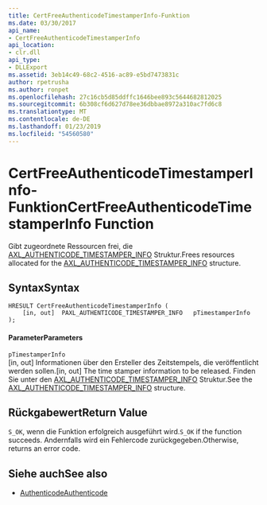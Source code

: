 ```yaml
---
title: CertFreeAuthenticodeTimestamperInfo-Funktion
ms.date: 03/30/2017
api_name:
- CertFreeAuthenticodeTimestamperInfo
api_location:
- clr.dll
api_type:
- DLLExport
ms.assetid: 3eb14c49-68c2-4516-ac89-e5bd7473831c
author: rpetrusha
ms.author: ronpet
ms.openlocfilehash: 27c16cb5d85ddffc1646bee893c5644682812025
ms.sourcegitcommit: 6b308cf6d627d78ee36dbbae8972a310ac7fd6c8
ms.translationtype: MT
ms.contentlocale: de-DE
ms.lasthandoff: 01/23/2019
ms.locfileid: "54560580"
---
```

# <a name="certfreeauthenticodetimestamperinfo-function"></a><span data-ttu-id="2c6d0-102">CertFreeAuthenticodeTimestamperInfo-Funktion</span><span class="sxs-lookup"><span data-stu-id="2c6d0-102">CertFreeAuthenticodeTimestamperInfo Function</span></span>
<span data-ttu-id="2c6d0-103">Gibt zugeordnete Ressourcen frei, die [AXL_AUTHENTICODE_TIMESTAMPER_INFO](../../../../docs/framework/unmanaged-api/authenticode/axl-authenticode-timestamper-info-structure.md) Struktur.</span><span class="sxs-lookup"><span data-stu-id="2c6d0-103">Frees resources allocated for the [AXL_AUTHENTICODE_TIMESTAMPER_INFO](../../../../docs/framework/unmanaged-api/authenticode/axl-authenticode-timestamper-info-structure.md) structure.</span></span>  
  
## <a name="syntax"></a><span data-ttu-id="2c6d0-104">Syntax</span><span class="sxs-lookup"><span data-stu-id="2c6d0-104">Syntax</span></span>  
  
```  
HRESULT CertFreeAuthenticodeTimestamperInfo (  
    [in, out]  PAXL_AUTHENTICODE_TIMESTAMPER_INFO   pTimestamperInfo  
);  
```  
  
#### <a name="parameters"></a><span data-ttu-id="2c6d0-105">Parameter</span><span class="sxs-lookup"><span data-stu-id="2c6d0-105">Parameters</span></span>  
 `pTimestamperInfo`  
 <span data-ttu-id="2c6d0-106">[in, out] Informationen über den Ersteller des Zeitstempels, die veröffentlicht werden sollen.</span><span class="sxs-lookup"><span data-stu-id="2c6d0-106">[in, out] The time stamper information to be released.</span></span> <span data-ttu-id="2c6d0-107">Finden Sie unter den [AXL_AUTHENTICODE_TIMESTAMPER_INFO](../../../../docs/framework/unmanaged-api/authenticode/axl-authenticode-timestamper-info-structure.md) Struktur.</span><span class="sxs-lookup"><span data-stu-id="2c6d0-107">See the [AXL_AUTHENTICODE_TIMESTAMPER_INFO](../../../../docs/framework/unmanaged-api/authenticode/axl-authenticode-timestamper-info-structure.md) structure.</span></span>  
  
## <a name="return-value"></a><span data-ttu-id="2c6d0-108">Rückgabewert</span><span class="sxs-lookup"><span data-stu-id="2c6d0-108">Return Value</span></span>  
 <span data-ttu-id="2c6d0-109">`S_OK`, wenn die Funktion erfolgreich ausgeführt wird.</span><span class="sxs-lookup"><span data-stu-id="2c6d0-109">`S_OK` if the function succeeds.</span></span> <span data-ttu-id="2c6d0-110">Andernfalls wird ein Fehlercode zurückgegeben.</span><span class="sxs-lookup"><span data-stu-id="2c6d0-110">Otherwise, returns an error code.</span></span>  
  
## <a name="see-also"></a><span data-ttu-id="2c6d0-111">Siehe auch</span><span class="sxs-lookup"><span data-stu-id="2c6d0-111">See also</span></span>
- [<span data-ttu-id="2c6d0-112">Authenticode</span><span class="sxs-lookup"><span data-stu-id="2c6d0-112">Authenticode</span></span>](../../../../docs/framework/unmanaged-api/authenticode/index.md)
